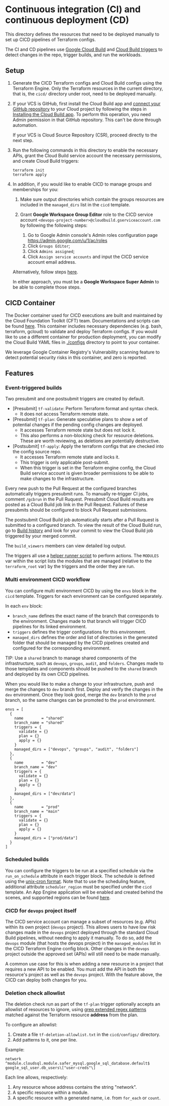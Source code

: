 # Continuous integration (CI) and continuous deployment (CD)

This directory defines the resources that need to be deployed manually to set up
CICD pipelines of Terraform configs.

The CI and CD pipelines use
[Google Cloud Build](https://cloud.google.com/cloud-build) and
[Cloud Build triggers](https://cloud.google.com/cloud-build/docs/automating-builds/create-manage-triggers)
to detect changes in the repo, trigger builds, and run the workloads.

## Setup

1. Generate the CICD Terraform configs and Cloud Build configs using the
    Terraform Engine. Only the Terraform resources in the current directory,
    that is, the `cicd/` directory under root, need to be deployed manually.

1. If your VCS is GitHub, first install the Cloud Build app and
    [connect your GitHub repository](https://console.cloud.google.com/cloud-build/triggers/connect)
    to your Cloud project by following the steps in
    [Installing the Cloud Build app](https://cloud.google.com/cloud-build/docs/automating-builds/create-github-app-triggers#installing_the_cloud_build_app).
    To perform this operation, you need Admin permission in that GitHub
    repository. This can't be done through automation.

    If your VCS is Cloud Source Repository (CSR), proceed directly to the next
    step.

1. Run the following commands in this directory to enable the necessary APIs,
    grant the Cloud Build service account the necessary permissions, and create
    Cloud Build triggers:

    ```shell
    terraform init
    terraform apply
    ```

1. In addition, if you would like to enable CICD to manage groups and
    memberships for you:

    1. Make sure output directories which contain the groups resources are
        included in the `managed_dirs` list in the `cicd` template.
    1. Grant **Google Workspace Group Editor** role to the CICD service account
        `<devops-project-number>@cloudbuild.gserviceaccount.com` by following
        the following steps:

        1. Go to Google Admin console's Admin roles configuration page
            <https://admin.google.com/u/1/ac/roles>
        1. Click `Groups Editor`;
        1. Click `Admins assigned`;
        1. Click `Assign service accounts` and input the CICD service account
            email address.

    Alternatively, follow steps
    [here](https://cloud.google.com/identity/docs/how-to/setup#assigning_an_admin_role_to_the_service_account).

    In either approach, you must be a **Google Workspace Super Admin** to be
    able to complete those steps.

## CICD Container

The Docker container used for CICD executions are built and maintained by the
Cloud Foundation Toolkit (CFT) team. Documentations and scripts can be found
[here](https://github.com/GoogleCloudPlatform/cloud-foundation-toolkit/tree/master/infra/build/developer-tools-light).
This container includes necessary dependencies (e.g. bash, terraform, gcloud) to
validate and deploy Terraform configs. If you would like to use a different
container for production deployment, you can modify the Cloud Build YAML files
in [./configs](./configs) directory to point to your container.

We leverage Google Container Registry's Vulnerability scanning feature to detect
potential security risks in this container, and zero is reported.

## Features

### Event-triggered builds

Two presubmit and one postsubmit triggers are created by default.

* \[Presubmit\] `tf-validate`: Perform Terraform format and syntax check.
  * It does not access Terraform remote state.
* \[Presubmit\] `tf-plan`: Generate speculative plans to show a set of
    potential changes if the pending config changes are deployed.
  * It accesses Terraform remote state but does not lock it.
  * This also performs a non-blocking check for resource deletions. These
        are worth reviewing, as deletions are potentially destructive.
* \[Postsubmit\] `tf-apply`: Apply the terraform configs that are checked into
    the config source repo.
  * It accesses Terraform remote state and locks it.
  * This trigger is only applicable post-submit.
  * When this trigger is set in the Terraform engine config, the Cloud Build
        service account is given broader permissions to be able to make changes
        to the infrastructure.

Every new push to the Pull Request at the configured branches automatically
triggers presubmit runs. To manually re-trigger CI jobs, comment `/gcbrun` in
the Pull Ruquest. Presubmit Cloud Build results are posted as a Cloud Build job
link in the Pull Request. Failures of these presubmits should be configured to
block Pull Request submissions.

The postsubmit Cloud Build job automatically starts after a Pull Ruquest is
submitted to a configured branch. To view the result of the Cloud Build run, go
to [Build history](https://console.cloud.google.com/cloud-build/builds) and look
for your commit to view the Cloud Build job triggered by your merged commit.

The `build_viewers` members can view detailed log output.

The triggers all use a [helper runner script](./configs/run.sh) to perform
actions. The `MODULES` var within the script lists the modules that are managed
(relative to the `terraform_root` var) by the triggers and the order they are
run.

### Multi environment CICD workflow

You can configure multi environment CICD by using the `envs` block in the `cicd`
template. Triggers for each environment can be configured separately.

In each `env` block:

* `branch_name` defines the exact name of the branch that corresponds to the
    environment. Changes made to that branch will trigger CICD pipelines for its
    linked environment.
* `triggers` defines the trigger configurations for this environment.
* `managed_dirs` defines the order and list of directories in the generated
    folder that should be managed by the CICD pipelines created and configured
    for the corresponding environment.

TIP: Use a `shared` branch to manage shared components of the infrastructure,
such as `devops`, `groups`, `audit`, and `folders`. Changes made to those
templates and components should be pushed to the `shared` branch and deployed by
its own CICD pipelines.

When you would like to make a change to your infrastructure, push and merge the
changes to `dev` branch first. Deploy and verify the changes in the `dev`
environment. Once they look good, merge the `dev` branch to the `prod` branch,
so the same changes can be promoted to the `prod` environment.

```hcl
envs = [
  {
    name        = "shared"
    branch_name = "shared"
    triggers = {
      validate = {}
      plan = {}
      apply = {}
    }
    managed_dirs = ["devops", "groups", "audit", "folders"]
  },
  {
    name        = "dev"
    branch_name = "dev"
    triggers = {
      validate = {}
      plan = {}
      apply = {}
    }
    managed_dirs = ["dev/data"]
  },
  {
    name        = "prod"
    branch_name = "main"
    triggers = {
      validate = {}
      plan = {}
      apply = {}
    }
    managed_dirs = ["prod/data"]
  }
]
```

### Scheduled builds

You can configure the triggers to be run at a specified schedule via the
`run_on_schedule` attribute in each trigger block. The schedule is defined using
the
[unix-cron format](https://cloud.google.com/scheduler/docs/configuring/cron-job-schedules#defining_the_job_schedule).
Note that to use the scheduling feature, additional attribute `scheduler_region`
must be specified under the `cicd` template. An App Engine application will be
enabled and created behind the scenes, and supported regions can be found
[here](https://cloud.google.com/appengine/docs/locations).

### CICD for `devops` project itself

The CICD service account can manage a subset of resources (e.g. APIs) within its
own project (`devops` project). This allows users to have low risk changes made
in the `devops` project deployed through the standard Cloud Build pipelines,
without needing to apply it manually. To do so, add the `devops` module (that
hosts the devops project) in the `managed_modules` list in the CICD Terraform
Engine config block. Other changes in the `devops` project outside the approved
set (APIs) will still need to be made manually.

A common use case for this is when adding a new resource in a project that
requires a new API to be enabled. You must add the API in both the resource's
project as well as the `devops` project. With the feature above, the CICD can
deploy both changes for you.

### Deletion check allowlist

The deletion check run as part of the `tf-plan` trigger optionally accepts an
allowlist of resources to ignore, using
[grep extended regex patterns](https://en.wikipedia.org/wiki/Regular_expression#POSIX_extended)
matched against the Terraform resource **address** from the plan.

To configure an allowlist:

1. Create a file `tf-deletion-allowlist.txt` in the `cicd/configs/` directory.
2. Add patterns to it, one per line.

Example:

```text
network
^module.cloudsql.module.safer_mysql.google_sql_database.default$
google_sql_user.db_users\["user-creds"\]
```

Each line allows, respectively:

1. Any resource whose address contains the string "network".
2. A specific resource within a module.
3. A specific resource with a generated name, i.e. from `for_each` or `count`.
